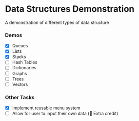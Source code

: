 # Data Structures Demonstration
A demonstration of different types of data structure

### Demos
- [X] Queues
- [X] Lists
- [X] Stacks
- [ ] Hash Tables
- [ ] Dictionaries
- [ ] Graphs
- [ ] Trees
- [ ] Vectors

### Other Tasks
- [X] Implement reusable menu system
- [ ] Allow for user to input their own data (🌟 Extra credit)
